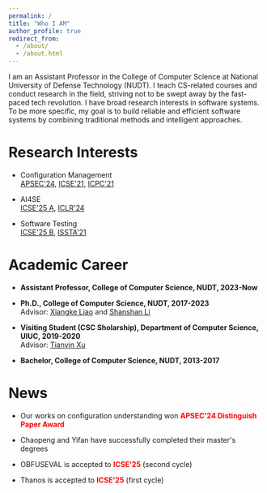 ```yaml
---
permalink: /
title: "Who I AM"
author_profile: true
redirect_from: 
  - /about/
  - /about.html
---
```


I am an Assistant Professor in the College of Computer Science at National University of Defense Technology (NUDT). I teach CS-related courses and conduct research in the field, striving not to be swept away by the fast-paced tech revolution. I have broad research interests in software systems. To be more specific, my goal is to build reliable and efficient software systems by combining traditional methods and intelligent approaches. 

Research Interests
======
* Configuration Management     
[APSEC'24](), [ICSE'21](https://arxiv.org/pdf/2102.07052), [ICPC'21](https://arxiv.org/pdf/2103.11561)

* AI4SE  
[ICSE'25 A](https://arxiv.org/pdf/2412.08109), [ICLR'24](https://arxiv.org/pdf/2309.16298) 

* Software Testing   
[ICSE'25 B](), [ISSTA'21](https://drive.google.com/file/d/1rGm5U5JLvpjkC-hLxOdOO5i2OqOnsg39/view?pli=1)


Academic Career
======
* **Assistant Professor, College of Computer Science, NUDT, 2023-Now**   

* **Ph.D., College of Computer Science, NUDT, 2017-2023**   
Advisor: [Xiangke Liao](https://scholar.google.com/citations?user=fEhyQHIAAAAJ&hl=zh-CN) and [Shanshan Li](https://leopard-lab.github.io/)

* **Visiting Student (CSC Sholarship), Department of Computer Science, UIUC, 2019-2020**   
Advisor: [Tianyin Xu](https://tianyin.github.io/)

* **Bachelor, College of Computer Science, NUDT, 2013-2017**   



News
======
* Our works on configuration understanding won **<font color="red">APSEC'24 Distinguish Paper Award</font>**

* Chaopeng and Yifan have successfully completed their master's degrees

* OBFUSEVAL is accepted to **<font color="red">ICSE'25</font>** (second cycle)

* Thanos is accepted to **<font color="red">ICSE'25</font>** (first cycle)



<!-- Recent Publication
======

[Unseen Horizons: Unveiling the Real Capability of LLM Code Generation Beyond the Familiar](https://arxiv.org/pdf/2412.08109)   
**ICSE 2025**   
**Yuanliang Zhang**, Yifan Xie, Shanshan Li, Ke Liu, Chong Wang, Zhouyang Jia, Xiangbing Huang, Jie Song, Chaopeng Luo, Zhizheng Zheng, Rulin Xu, Yitong Liu, Si Zheng, and Xiangke Liao   
[Paper](https://arxiv.org/pdf/2412.08109) | [Code](https://github.com/zhangbuzhang/ObfusEval) | [Slides](/404/) 

[Thanos: DBMS Bug Detection via Storage Engine Rotation Based Differential Testing](/404/)   
**ICSE 2025**     
Ying Fu, Zhiyong Wu, **Yuanliang Zhang**, Jie Liang, Jingzhou Fu, Yu Jiang, Shanshan Li and Xiangke Liao   
[Paper]() | [Code](https://github.com/Thanos2024/Thanos) | [Slides](/404/)

[Who is in Charge here? Understanding How Runtime Configuration Affects Software along with Variables&Constants](/404/)   
**APSEC 2024**   
Chaopeng Luo, **Yuanliang Zhang (co-first)**, Haochen He, Zhouyang Jia, Teng Wang, Shulin Zhou, Si Zheng, Shanshan Li   
[Paper](/404/) | [Code](https://github.com/PCVAnonymous/PCVStudy) | [Slides](/slides/pcv_Study_Talk.pdf)   
**<font color="red">Distinguished Paper Award</font>**

[At Which Training Stage Does Code Data Help LLMs Reasoning?](https://arxiv.org/pdf/2309.16298)   
**ICLR 2024**   
Yingwei Ma, Yue Liu, Yue Yu, **Yuanliang Zhang**, Yu Jiang, Changjian Wang, Shanshan Li   
[Paper](https://arxiv.org/pdf/2309.16298) | [Code](https://github.com/yingweima2022/codellm) | [Slides](/slides/ICLR24.pdf)

[An Evolutionary Study of Configuration Design and Implementation in Cloud Systems](https://arxiv.org/pdf/2102.07052)   
**ICSE 2021**   
**Yuanliang Zhang**, Haochen He, Owolabi Legunsen, Shanshan Li, Wei Dong, Tianyin Xu   
[Paper](https://arxiv.org/pdf/2102.07052) | [Code](https://github.com/zhangbuzhang/open-cevo) | [Slides](/slides/cevo.pdf)


[Challenges and opportunities: an in-depth empirical study on configuration error injection testing](https://drive.google.com/file/d/1rGm5U5JLvpjkC-hLxOdOO5i2OqOnsg39/view?pli=1)   
**ISSTA 2021**   
Wang Li, Zhouyang Jia, Shanshan Li, **Yuanliang Zhang**, Teng Wang, Erci Xu, Ji Wang, Xiangke Liao   
[Paper](https://drive.google.com/file/d/1rGm5U5JLvpjkC-hLxOdOO5i2OqOnsg39/view?pli=1) | [Code](https://github.com/ConfEIT-code/CeitInspector) | [Slides](/slides/confuzz.pdf)


[Confinlog: Leveraging software logs to infer configuration constraints](https://arxiv.org/pdf/2103.11561)   
**ICPC 2021**   
Shulin Zhou, Xiaodong Liu, Shanshan Li, Zhouyang Jia, **Yuanliang Zhang**, Teng Wang, Wang Li, Xiangke Liao   
[Paper](https://arxiv.org/pdf/2103.11561) | [Code](https://github.com/zhou-shulin/ConfInLog-Src) | [Slides](/slides/confinlog.pdf)    
**<font color="red">Distinguished Paper Honorable Mention</font>** -->
